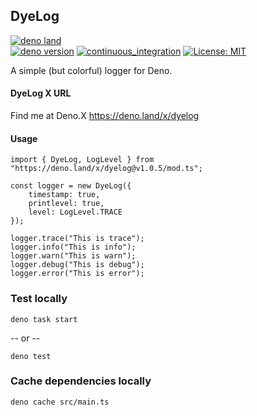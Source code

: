 ## DyeLog

[![deno land](http://img.shields.io/badge/available%20on-deno.land/x-lightgrey.svg?logo=deno&labelColor=darkgreen)](https://deno.land/x/dyelog)\
[![deno version](https://img.shields.io/badge/deno-^1.32-lightgrey?logo=deno)](https://github.com/denoland/deno)
[![continuous_integration](https://github.com/guildenstern70/dyelog/workflows/Deno/badge.svg)](https://github.com/guildenstern70/DyeLog/actions?query=workflow%3ADeno)
[![License: MIT](https://img.shields.io/badge/License-MIT-yellow.svg)](https://opensource.org/licenses/MIT)

A simple (but colorful) logger for Deno.

#### DyeLog X URL

Find me at Deno.X <https://deno.land/x/dyelog>

#### Usage

    import { DyeLog, LogLevel } from "https://deno.land/x/dyelog@v1.0.5/mod.ts";

    const logger = new DyeLog({
        timestamp: true,
        printlevel: true,
        level: LogLevel.TRACE
    });

    logger.trace("This is trace");
    logger.info("This is info");
    logger.warn("This is warn");
    logger.debug("This is debug");
    logger.error("This is error");

### Test locally

    deno task start

-- or --

    deno test

### Cache dependencies locally

    deno cache src/main.ts


